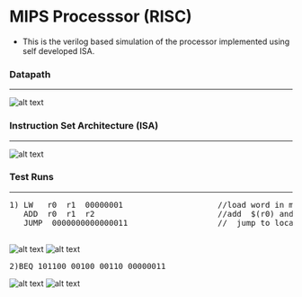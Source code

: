 # MIPS Processsor (RISC)
* This is the verilog based simulation of the processor implemented using self developed ISA. 

### Datapath
----
![alt text](https://github.com/harshalmittal4/24-bit-MIPS-Processor-Simulation/blob/master/images/Datapath.jpg)


### Instruction Set Architecture (ISA)
----
![alt text](https://github.com/harshalmittal4/24-bit-MIPS-Processor-Simulation/blob/master/images/ISA.JPG)


### Test Runs
----
<pre>
1) LW   r0  r1  00000001                    //load word in memory location 1+$(r0) in r1 
   ADD  r0  r1  r2                          //add  $(r0) and $(r1) and store result in r2
   JUMP  0000000000000011                   //  jump to location 11<<2  i.e  1100 
 </pre>
![alt text](https://github.com/harshalmittal4/24-bit-MIPS-Processor-Simulation/blob/master/images/test1.png)
![alt text](https://github.com/harshalmittal4/24-bit-MIPS-Processor-Simulation/blob/master/images/testw1.png)

<pre>
2)BEQ 101100 00100 00110 00000011
</pre>
![alt text](https://github.com/harshalmittal4/24-bit-MIPS-Processor-Simulation/blob/master/images/test2.png)
![alt text](https://github.com/harshalmittal4/24-bit-MIPS-Processor-Simulation/blob/master/images/testw2.png)






